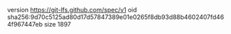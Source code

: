 version https://git-lfs.github.com/spec/v1
oid sha256:9d70c5125ad80d17d57847389e01e0265f8db93d88b4602407fd464f967447eb
size 1897
